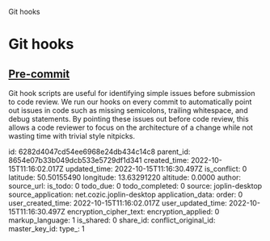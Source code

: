 Git hooks

# Git hooks

## [**Pre-commit**](https://pre-commit.com/)
Git hook scripts are useful for identifying simple issues before submission to code review. We run our hooks on every commit to automatically point out issues in code such as missing semicolons, trailing whitespace, and debug statements. By pointing these issues out before code review, this allows a code reviewer to focus on the architecture of a change while not wasting time with trivial style nitpicks.

id: 6282d4047cd54ee6968e24db434c14c8
parent_id: 8654e07b33b049dcb533e5729df1d341
created_time: 2022-10-15T11:16:02.017Z
updated_time: 2022-10-15T11:16:30.497Z
is_conflict: 0
latitude: 50.50155490
longitude: 13.63291220
altitude: 0.0000
author: 
source_url: 
is_todo: 0
todo_due: 0
todo_completed: 0
source: joplin-desktop
source_application: net.cozic.joplin-desktop
application_data: 
order: 0
user_created_time: 2022-10-15T11:16:02.017Z
user_updated_time: 2022-10-15T11:16:30.497Z
encryption_cipher_text: 
encryption_applied: 0
markup_language: 1
is_shared: 0
share_id: 
conflict_original_id: 
master_key_id: 
type_: 1